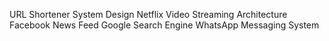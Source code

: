 URL Shortener System Design
Netflix Video Streaming Architecture
Facebook News Feed
Google Search Engine
WhatsApp Messaging System
